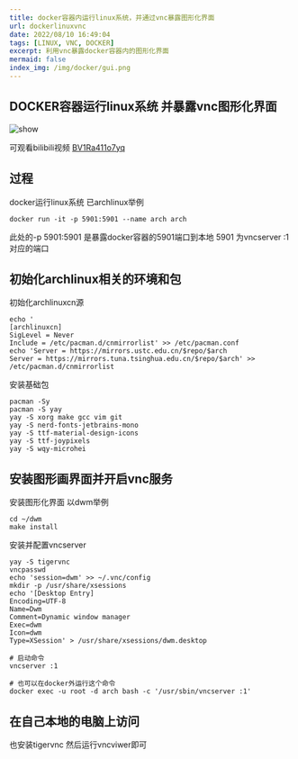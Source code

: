 ```yaml
---
title: docker容器内运行linux系统，并通过vnc暴露图形化界面
url: dockerlinuxvnc
date: 2022/08/10 16:49:04
tags: [LINUX, VNC, DOCKER]
excerpt: 利用vnc暴露docker容器内的图形化界面
mermaid: false
index_img: /img/docker/gui.png
---
```


## DOCKER容器运行linux系统 并暴露vnc图形化界面

![show](/img/docker/gui.png)

可观看bilibili视频 [BV1Ra411o7yq](https://www.bilibili.com/video/BV1Ra411o7yq/)

## 过程

docker运行linux系统 已archlinux举例

```plaintext
docker run -it -p 5901:5901 --name arch arch
```

此处的-p 5901:5901 是暴露docker容器的5901端口到本地 5901 为vncserver :1 对应的端口

## 初始化archlinux相关的环境和包

初始化archlinuxcn源

```plaintext
echo '
[archlinuxcn]
SigLevel = Never
Include = /etc/pacman.d/cnmirrorlist' >> /etc/pacman.conf
echo 'Server = https://mirrors.ustc.edu.cn/$repo/$arch
Server = https://mirrors.tuna.tsinghua.edu.cn/$repo/$arch' >> /etc/pacman.d/cnmirrorlist
```

安装基础包

```plaintext
pacman -Sy
pacman -S yay
yay -S xorg make gcc vim git
yay -S nerd-fonts-jetbrains-mono
yay -S ttf-material-design-icons
yay -S ttf-joypixels
yay -S wqy-microhei
```

## 安装图形画界面并开启vnc服务

安装图形化界面 以dwm举例

```plaintext
cd ~/dwm
make install
```

安装并配置vncserver

```plaintext
yay -S tigervnc
vncpasswd
echo 'session=dwm' >> ~/.vnc/config
mkdir -p /usr/share/xsessions
echo '[Desktop Entry]
Encoding=UTF-8
Name=Dwm
Comment=Dynamic window manager
Exec=dwm
Icon=dwm
Type=XSession' > /usr/share/xsessions/dwm.desktop

# 启动命令
vncserver :1

# 也可以在docker外运行这个命令
docker exec -u root -d arch bash -c '/usr/sbin/vncserver :1'
```

## 在自己本地的电脑上访问

也安装tigervnc 然后运行vncviwer即可
